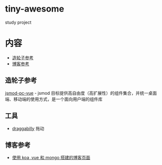 # tiny-awesome
study project
# 内容 

- [造轮子参考](#造轮子参考) 
- [博客参考](#博客参考) 


## 造轮子参考

[jsmod-pc-vue](https://github.com/chaogao/jsmod-pc-vue) - jsmod 目标提供高自由度（高扩展性）的组件集合，并统一桌面端、移动端的使用方式，是一个面向用户端的组件库

## 工具


- [draggabilly](https://github.com/desandro/draggabilly) 拖动

## 博客参考 

- [ 使用 koa ,vue 和 mongo 搭建的博客页面](https://github.com/Ma63d/kov-blog)
